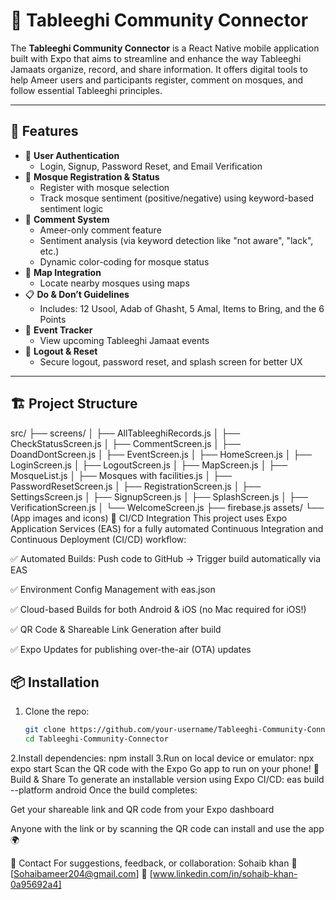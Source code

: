 # 📱 Tableeghi Community Connector

The **Tableeghi Community Connector** is a React Native mobile application built with Expo that aims to streamline and enhance the way Tableeghi Jamaats organize, record, and share information. It offers digital tools to help Ameer users and participants register, comment on mosques, and follow essential Tableeghi principles.

---

## 🚀 Features

- 🔐 **User Authentication**
  - Login, Signup, Password Reset, and Email Verification
- 🕌 **Mosque Registration & Status**
  - Register with mosque selection
  - Track mosque sentiment (positive/negative) using keyword-based sentiment logic
- 💬 **Comment System**
  - Ameer-only comment feature
  - Sentiment analysis (via keyword detection like "not aware", "lack", etc.)
  - Dynamic color-coding for mosque status
- 🧭 **Map Integration**
  - Locate nearby mosques using maps
- 📋 **Do & Don’t Guidelines**
  - Includes: 12 Usool, Adab of Ghasht, 5 Amal, Items to Bring, and the 6 Points
- 📅 **Event Tracker**
  - View upcoming Tableeghi Jamaat events
- 🔁 **Logout & Reset**
  - Secure logout, password reset, and splash screen for better UX

---

## 🏗️ Project Structure

src/
├── screens/
│ ├── AllTableeghiRecords.js
│ ├── CheckStatusScreen.js
│ ├── CommentScreen.js
│ ├── DoandDontScreen.js
│ ├── EventScreen.js
│ ├── HomeScreen.js
│ ├── LoginScreen.js
│ ├── LogoutScreen.js
│ ├── MapScreen.js
│ ├── MosqueList.js
│ ├── Mosques with facilities.js
│ ├── PasswordResetScreen.js
│ ├── RegistrationScreen.js
│ ├── SettingsScreen.js
│ ├── SignupScreen.js
│ ├── SplashScreen.js
│ ├── VerificationScreen.js
│ └── WelcomeScreen.js
├── firebase.js
assets/
└── (App images and icons)
🔄 CI/CD Integration
This project uses Expo Application Services (EAS) for a fully automated Continuous Integration and Continuous Deployment (CI/CD) workflow:

✅ Automated Builds: Push code to GitHub → Trigger build automatically via EAS

✅ Environment Config Management with eas.json

✅ Cloud-based Builds for both Android & iOS (no Mac required for iOS!)

✅ QR Code & Shareable Link Generation after build

✅ Expo Updates for publishing over-the-air (OTA) updates 

## 📦 Installation

1. Clone the repo:
   ```bash
   git clone https://github.com/your-username/Tableeghi-Community-Connector.git
   cd Tableeghi-Community-Connector
   
2.Install dependencies:
npm install
3.Run on local device or emulator:
npx expo start
Scan the QR code with the Expo Go app to run on your phone!
📲 Build & Share
To generate an installable version using Expo CI/CD:
eas build --platform android
Once the build completes:

Get your shareable link and QR code from your Expo dashboard

Anyone with the link or by scanning the QR code can install and use the app 🌍

📧 Contact
For suggestions, feedback, or collaboration:
Sohaib khan
📧 [Sohaibameer204@gmail.com]
📱 [www.linkedin.com/in/sohaib-khan-0a95692a4]



